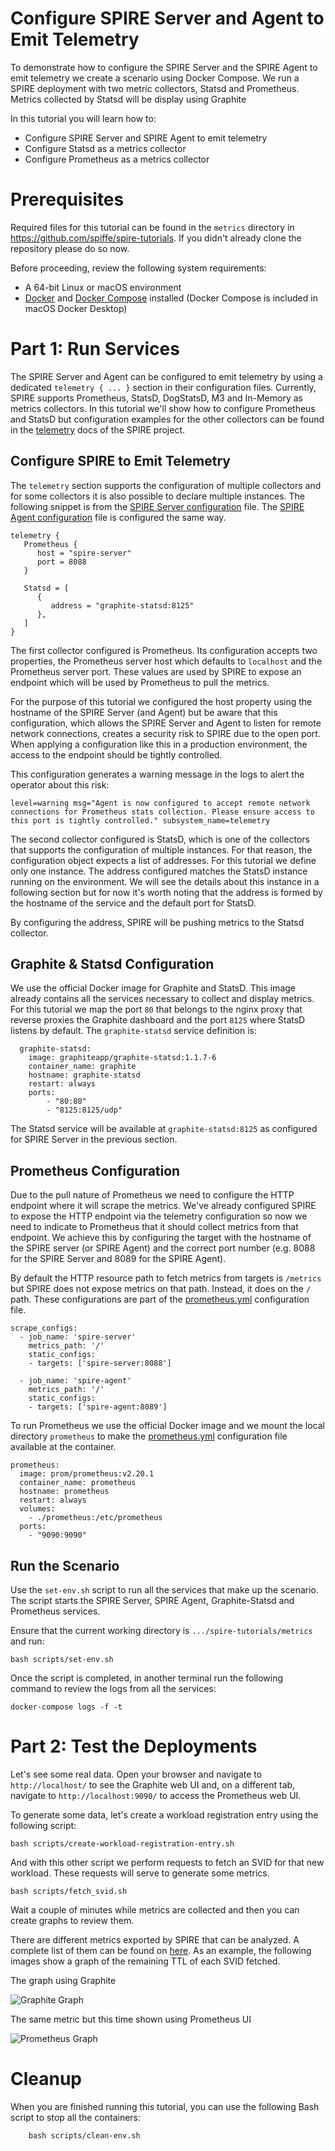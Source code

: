 
# Configure SPIRE Server and Agent to Emit Telemetry

To demonstrate how to configure the SPIRE Server and the SPIRE Agent to emit telemetry we create a scenario using Docker Compose. We run a SPIRE deployment with two metric collectors, Statsd and Prometheus. Metrics collected by Statsd will be display using Graphite

In this tutorial you will learn how to:
* Configure SPIRE Server and SPIRE Agent to emit telemetry
* Configure Statsd as a metrics collector
* Configure Prometheus as a metrics collector


# Prerequisites

Required files for this tutorial can be found in the `metrics` directory in https://github.com/spiffe/spire-tutorials. If you didn't already clone the repository please do so now.

Before proceeding, review the following system requirements:
- A 64-bit Linux or macOS environment
- [Docker](https://docs.docker.com/get-docker/) and [Docker Compose](https://docs.docker.com/compose/install/) installed (Docker Compose is included in macOS Docker Desktop)


# Part 1: Run Services

The SPIRE Server and Agent can be configured to emit telemetry by using a dedicated `telemetry { ... }` section in their configuration files. Currently, SPIRE supports Prometheus, StatsD, DogStatsD, M3 and In-Memory as metrics collectors. In this tutorial we'll show how to configure Prometheus and StatsD but configuration examples for the other collectors can be found in the [telemetry](https://github.com/spiffe/spire/blob/master/doc/telemetry_config.md) docs of the SPIRE project.

## Configure SPIRE to Emit Telemetry

The `telemetry` section supports the configuration of multiple collectors and for some collectors it is also possible to declare multiple instances.
The following snippet is from the [SPIRE Server configuration](spire/server/server.conf) file. The [SPIRE Agent configuration](spire/agent/agent.conf) file is configured the same way.

```console
telemetry {
   Prometheus {
      host = "spire-server"
      port = 8088
   }

   Statsd = [
      {
         address = "graphite-statsd:8125"
      },
   ]
}
```

The first collector configured is Prometheus. Its configuration accepts two properties, the Prometheus server host which defaults to `localhost` and the Prometheus server port. These values are used by SPIRE to expose an endpoint which will be used by Prometheus to pull the metrics.

For the purpose of this tutorial we configured the host property using the hostname of the SPIRE Server (and Agent) but be aware that this configuration, which allows the SPIRE Server and Agent to listen for remote network connections, creates a security risk to SPIRE due to the open port. When applying a configuration like this in a production environment, the access to the endpoint should be tightly controlled. 

This configuration generates a warning message in the logs to alert the operator about this risk:

```console
level=warning msg="Agent is now configured to accept remote network connections for Prometheus stats collection. Please ensure access to this port is tightly controlled." subsystem_name=telemetry
```

The second collector configured is StatsD, which is one of the collectors that supports the configuration of multiple instances. For that reason, the configuration object expects a list of addresses. For this tutorial we define only one instance.
The address configured matches the StatsD instance running on the environment. We will see the details about this instance in a following section but for now it's worth noting that the address is formed by the hostname of the service and the default port for StatsD.

By configuring the address, SPIRE will be pushing metrics to the Statsd collector.

##  Graphite & Statsd Configuration

We use the official Docker image for Graphite and StatsD. This image already contains all the services necessary to collect and display metrics. For this tutorial we map the port `80` that belongs to the nginx proxy that reverse proxies the Graphite dashboard and the port `8125` where StatsD listens by default.
The `graphite-statsd` service definition is:

```console
  graphite-statsd:
    image: graphiteapp/graphite-statsd:1.1.7-6
    container_name: graphite
    hostname: graphite-statsd
    restart: always
    ports:
        - "80:80"
        - "8125:8125/udp"
```

The Statsd service will be available at `graphite-statsd:8125` as configured for SPIRE Server in the previous section.

## Prometheus Configuration

Due to the pull nature of Prometheus we need to configure the HTTP endpoint where it will scrape the metrics. We've already configured SPIRE to expose the HTTP endpoint via the telemetry configuration so now we need to indicate to Prometheus that it should collect metrics from that endpoint. We achieve this by configuring the target with the hostname of the SPIRE server (or SPIRE Agent) and the correct port number (e.g. 8088 for the SPIRE Server and 8089 for the SPIRE Agent).

By default the HTTP resource path to fetch metrics from targets is `/metrics` but SPIRE does not expose metrics on that path. Instead, it does on the `/` path. These configurations are part of the [prometheus.yml](prometheus/prometheus.yml) configuration file.

```console
scrape_configs:
  - job_name: 'spire-server'
    metrics_path: '/'
    static_configs:
    - targets: ['spire-server:8088']

  - job_name: 'spire-agent'
    metrics_path: '/'
    static_configs:
    - targets: ['spire-agent:8089']
```

To run Prometheus we use the official Docker image and we mount the local directory `prometheus` to make the [prometheus.yml](/prometheus/prometheus.yml) configuration file available at the container.

```console
prometheus:
  image: prom/prometheus:v2.20.1
  container_name: prometheus
  hostname: prometheus
  restart: always
  volumes:
    - ./prometheus:/etc/prometheus
  ports:
    - "9090:9090"
```


## Run the Scenario

Use the `set-env.sh` script to run all the services that make up the scenario. The script starts the SPIRE Server, SPIRE Agent, Graphite-Statsd and Prometheus services.

Ensure that the current working directory is `.../spire-tutorials/metrics` and run:

```console
bash scripts/set-env.sh
```

Once the script is completed, in another terminal run the following command to review the logs from all the services:
```console
docker-compose logs -f -t
```


# Part 2: Test the Deployments

Let's see some real data. Open your browser and navigate to `http://localhost/` to see the Graphite web UI and, on a different tab, navigate to `http://localhost:9090/` to access the Prometheus web UI.

To generate some data, let's create a workload registration entry using the following script:

```console
bash scripts/create-workload-registration-entry.sh
```

And with this other script we perform requests to fetch an SVID for that new workload. These requests will serve to generate some metrics.

```console
bash scripts/fetch_svid.sh
```

Wait a couple of minutes while metrics are collected and then you can create graphs to review them.

There are different metrics exported by SPIRE that can be analyzed. A complete list of them can be found on [here](https://github.com/spiffe/spire/blob/master/doc/telemetry.md). As an example, the following images show a graph of the remaining TTL of each SVID fetched.

The graph using Graphite

![Graphite Graph][GraphiteGraph]

[GraphiteGraph]: images/graphite_graph.png "Graphite graph"


The same metric but this time shown using Prometheus UI

![Prometheus Graph][PrometheusGraph]

[PrometheusGraph]: images/prometheus_graph.png "Prometheus Graph"


# Cleanup

When you are finished running this tutorial, you can use the following Bash script to stop all the containers:

```console
    bash scripts/clean-env.sh
```
